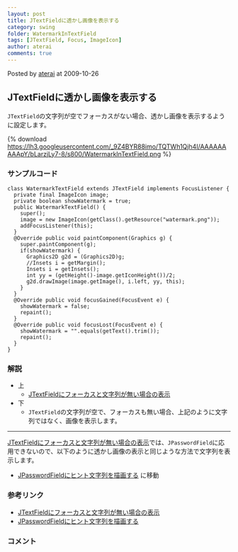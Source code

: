 ```yaml
---
layout: post
title: JTextFieldに透かし画像を表示する
category: swing
folder: WatermarkInTextField
tags: [JTextField, Focus, ImageIcon]
author: aterai
comments: true
---
```


Posted by [aterai](http://terai.xrea.jp/aterai.html) at 2009-10-26

## JTextFieldに透かし画像を表示する
`JTextField`の文字列が空でフォーカスがない場合、透かし画像を表示するように設定します。

{% download https://lh3.googleusercontent.com/_9Z4BYR88imo/TQTWh1Qjh4I/AAAAAAAAApY/bLarzjLy7-8/s800/WatermarkInTextField.png %}

### サンプルコード
<pre class="prettyprint"><code>class WatermarkTextField extends JTextField implements FocusListener {
  private final ImageIcon image;
  private boolean showWatermark = true;
  public WatermarkTextField() {
    super();
    image = new ImageIcon(getClass().getResource("watermark.png"));
    addFocusListener(this);
  }
  @Override public void paintComponent(Graphics g) {
    super.paintComponent(g);
    if(showWatermark) {
      Graphics2D g2d = (Graphics2D)g;
      //Insets i = getMargin();
      Insets i = getInsets();
      int yy = (getHeight()-image.getIconHeight())/2;
      g2d.drawImage(image.getImage(), i.left, yy, this);
    }
  }
  @Override public void focusGained(FocusEvent e) {
    showWatermark = false;
    repaint();
  }
  @Override public void focusLost(FocusEvent e) {
    showWatermark = "".equals(getText().trim());
    repaint();
  }
}
</code></pre>

### 解説
- 上
    - [JTextFieldにフォーカスと文字列が無い場合の表示](http://terai.xrea.jp/Swing/GhostText.html)
- 下
    - `JTextField`の文字列が空で、フォーカスも無い場合、上記のように文字列ではなく、画像を表示します。

<!-- dummy comment line for breaking list -->

- - - -
[JTextFieldにフォーカスと文字列が無い場合の表示](http://terai.xrea.jp/Swing/GhostText.html)では、`JPasswordField`に応用できないので、以下のように透かし画像の表示と同じような方法で文字列を表示します。

- [JPasswordFieldにヒント文字列を描画する](http://terai.xrea.jp/Swing/InputHintPasswordField.html) に移動

<!-- dummy comment line for breaking list -->

### 参考リンク
- [JTextFieldにフォーカスと文字列が無い場合の表示](http://terai.xrea.jp/Swing/GhostText.html)
- [JPasswordFieldにヒント文字列を描画する](http://terai.xrea.jp/Swing/InputHintPasswordField.html)

<!-- dummy comment line for breaking list -->

### コメント

